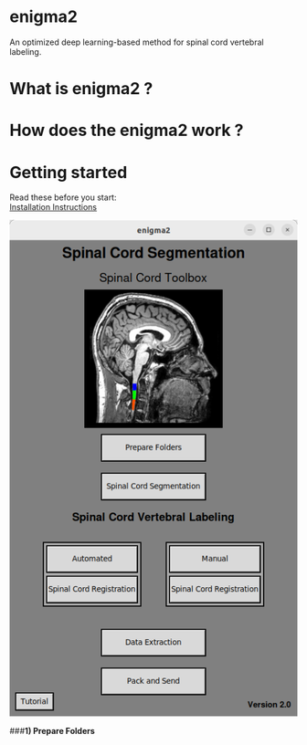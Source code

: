 # enigma2
An optimized deep learning-based method for spinal cord vertebral labeling.

# What is enigma2 ?

# How does the enigma2 work ?

# Getting started

Read these before you start:  
[Installation Instructions](/Installation%20Instructions.md)

!["enigma2 interface"](interface.png)

###**1) Prepare Folders**

